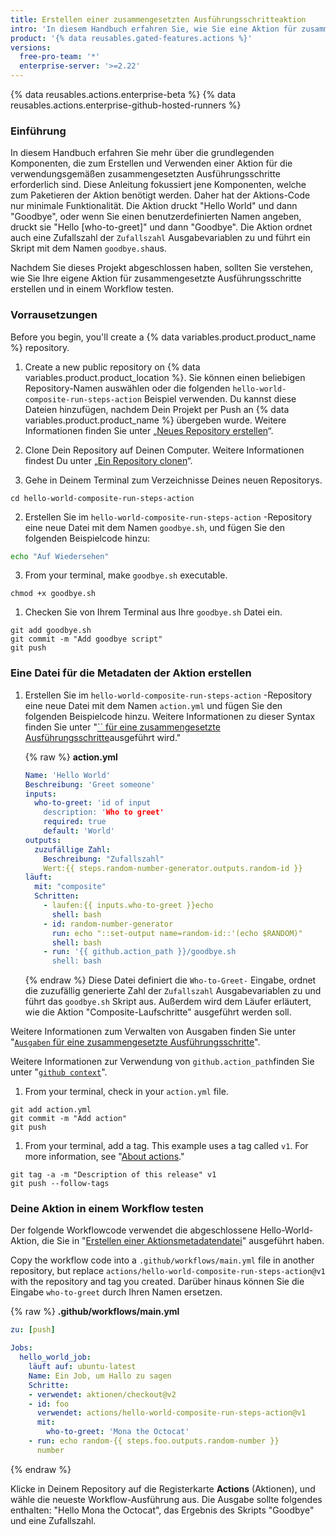 ```yaml
---
title: Erstellen einer zusammengesetzten Ausführungsschritteaktion
intro: 'In diesem Handbuch erfahren Sie, wie Sie eine Aktion für zusammengesetzte Ausführungsschritte erstellen.'
product: '{% data reusables.gated-features.actions %}'
versions:
  free-pro-team: '*'
  enterprise-server: '>=2.22'
---
```


{% data reusables.actions.enterprise-beta %}
{% data reusables.actions.enterprise-github-hosted-runners %}

### Einführung

In diesem Handbuch erfahren Sie mehr über die grundlegenden Komponenten, die zum Erstellen und Verwenden einer Aktion für die verwendungsgemäßen zusammengesetzten Ausführungsschritte erforderlich sind. Diese Anleitung fokussiert jene Komponenten, welche zum Paketieren der Aktion benötigt werden. Daher hat der Aktions-Code nur minimale Funktionalität. Die Aktion druckt "Hello World" und dann "Goodbye", oder wenn Sie einen benutzerdefinierten Namen angeben, druckt sie "Hello [who-to-greet]" und dann "Goodbye". Die Aktion ordnet auch eine Zufallszahl der `Zufallszahl` Ausgabevariablen zu und führt ein Skript mit dem Namen `goodbye.sh`aus.

Nachdem Sie dieses Projekt abgeschlossen haben, sollten Sie verstehen, wie Sie Ihre eigene Aktion für zusammengesetzte Ausführungsschritte erstellen und in einem Workflow testen.

### Vorrausetzungen

Before you begin, you'll create a {% data variables.product.product_name %} repository.

1. Create a new public repository on {% data variables.product.product_location %}. Sie können einen beliebigen Repository-Namen auswählen oder die folgenden `hello-world-composite-run-steps-action` Beispiel verwenden. Du kannst diese Dateien hinzufügen, nachdem Dein Projekt per Push an {% data variables.product.product_name %} übergeben wurde. Weitere Informationen finden Sie unter „[Neues Repository erstellen](/articles/creating-a-new-repository)“.

1. Clone Dein Repository auf Deinen Computer. Weitere Informationen findest Du unter „[Ein Repository clonen](/articles/cloning-a-repository)“.

1. Gehe in Deinem Terminal zum Verzeichnisse Deines neuen Repositorys.

  ```shell
  cd hello-world-composite-run-steps-action
  ```

2. Erstellen Sie im `hello-world-composite-run-steps-action` -Repository eine neue Datei mit dem Namen `goodbye.sh`, und fügen Sie den folgenden Beispielcode hinzu:

  ```bash
  echo "Auf Wiedersehen"
  ```

3. From your terminal, make `goodbye.sh` executable.

  ```shell
  chmod +x goodbye.sh
  ```

1. Checken Sie von Ihrem Terminal aus Ihre `goodbye.sh` Datei ein.
  ```shell
  git add goodbye.sh
  git commit -m "Add goodbye script"
  git push
  ```

### Eine Datei für die Metadaten der Aktion erstellen

1. Erstellen Sie im `hello-world-composite-run-steps-action` -Repository eine neue Datei mit dem Namen `action.yml` und fügen Sie den folgenden Beispielcode hinzu. Weitere Informationen zu dieser Syntax finden Sie unter "[`` für eine zusammengesetzte Ausführungsschritte](/actions/creating-actions/metadata-syntax-for-github-actions#runs-for-composite-run-steps-actions)ausgeführt wird."

    {% raw %}
    **action.yml**
    ```yaml
    Name: 'Hello World'
    Beschreibung: 'Greet someone'
    inputs:
      who-to-greet: 'id of input
        description: 'Who to greet'
        required: true
        default: 'World'
    outputs:
      zuzufällige Zahl: 
        Beschreibung: "Zufallszahl"
        Wert:{{ steps.random-number-generator.outputs.random-id }}
    läuft:
      mit: "composite"
      Schritten: 
        - laufen:{{ inputs.who-to-greet }}echo
          shell: bash
        - id: random-number-generator
          run: echo "::set-output name=random-id::'(echo $RANDOM)"
          shell: bash
        - run: '{{ github.action_path }}/goodbye.sh
          shell: bash
    ```
    {% endraw %}
  Diese Datei definiert die `Who-to-Greet-` Eingabe, ordnet die zuzufällig generierte Zahl der `Zufallszahl` Ausgabevariablen zu und führt das `goodbye.sh` Skript aus. Außerdem wird dem Läufer erläutert, wie die Aktion "Composite-Laufschritte" ausgeführt werden soll.

  Weitere Informationen zum Verwalten von Ausgaben finden Sie unter "[`Ausgaben` für eine zusammengesetzte Ausführungsschritte](/actions/creating-actions/metadata-syntax-for-github-actions#outputs-for-composite-run-steps-actions)".

  Weitere Informationen zur Verwendung von `github.action_path`finden Sie unter "[`github context`](/actions/reference/context-and-expression-syntax-for-github-actions#github-context)".

1. From your terminal, check in your `action.yml` file.

  ```shell
  git add action.yml
  git commit -m "Add action"
  git push
  ```

1. From your terminal, add a tag. This example uses a tag called `v1`. For more information, see "[About actions](/actions/creating-actions/about-actions#using-release-management-for-actions)."

  ```shell
  git tag -a -m "Description of this release" v1
  git push --follow-tags
  ```

### Deine Aktion in einem Workflow testen

Der folgende Workflowcode verwendet die abgeschlossene Hello-World-Aktion, die Sie in "[Erstellen einer Aktionsmetadatendatei](/actions/creating-actions/creating-a-composite-run-steps-action#creating-an-action-metadata-file)" ausgeführt haben.

Copy the workflow code into a `.github/workflows/main.yml` file in another repository, but replace `actions/hello-world-composite-run-steps-action@v1` with the repository and tag you created. Darüber hinaus können Sie die Eingabe `who-to-greet` durch Ihren Namen ersetzen.

{% raw %}
**.github/workflows/main.yml**
```yaml
zu: [push]

Jobs:
  hello_world_job:
    läuft auf: ubuntu-latest
    Name: Ein Job, um Hallo zu sagen
    Schritte:
    - verwendet: aktionen/checkout@v2
    - id: foo
      verwendet: actions/hello-world-composite-run-steps-action@v1
      mit:
        who-to-greet: 'Mona the Octocat'
    - run: echo random-{{ steps.foo.outputs.random-number }} 
      number
```
{% endraw %}

Klicke in Deinem Repository auf die Registerkarte **Actions** (Aktionen), und wähle die neueste Workflow-Ausführung aus. Die Ausgabe sollte folgendes enthalten: "Hello Mona the Octocat", das Ergebnis des Skripts "Goodbye" und eine Zufallszahl.
